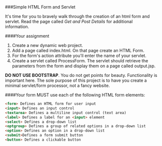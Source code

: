 <!--djw:done-->
###Simple HTML Form and Servlet

It's time for you to bravely walk through the creation of an html form and servlet.
Read the page called *Get and Post Details* for additional information.

####Your assignment
1. Create a new dynamic web project. 
2. Add a page called index.html. On that page create an HTML Form.
3. For the form's action attribute you'll enter the name of your servlet.
4. Create a servlet called ProcessForm. The servlet should retrieve the parameters from the form and display them on a page called output.jsp.

**DO NOT USE BOOTSTRAP**. You do not get points for beauty. Functionality is important here. The sole purpose of this project is to have you create a minimal servlet/form processor, not a fancy website.

####Your form MUST use each of the following HTML form elements:
```html
<form> Defines an HTML form for user input
<input> Defines an input control
<textarea> Defines a multiline input control (text area)
<label> Defines a label for an <input> element
<select> Defines a drop-down list
<optgroup> Defines a group of related options in a drop-down list
<option> Defines an option in a drop-down list
<submit>Defines a form submit button
<button> Defines a clickable button
```